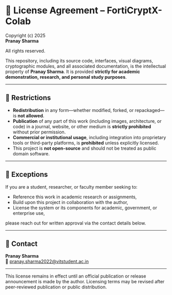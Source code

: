 # 📃 License Agreement – FortiCryptX-Colab

Copyright (c) 2025  
**Pranay Sharma**

All rights reserved.

This repository, including its source code, interfaces, visual diagrams, cryptographic modules, and all associated documentation, is the intellectual property of **Pranay Sharma**. It is provided **strictly for academic demonstration, research, and personal study purposes**.

---

## 🚫 Restrictions

- **Redistribution** in any form—whether modified, forked, or repackaged—is **not allowed**.
- **Publication** of any part of this work (including images, architecture, or code) in a journal, website, or other medium is **strictly prohibited** without prior permission.
- **Commercial or institutional usage**, including integration into proprietary tools or third-party platforms, is **prohibited** unless explicitly licensed.
- This project is **not open-source** and should not be treated as public domain software.

---

## 🧩 Exceptions

If you are a student, researcher, or faculty member seeking to:
- Reference this work in academic research or assignments,
- Build upon this project in collaboration with the author,
- License the system or its components for academic, government, or enterprise use,

please reach out for written approval via the contact details below.

---

## 📩 Contact

**Pranay Sharma**  
📧 pranay.sharma2022@vitstudent.ac.in  

---

This license remains in effect until an official publication or release announcement is made by the author. Licensing terms may be revised after peer-reviewed publication or public distribution.
